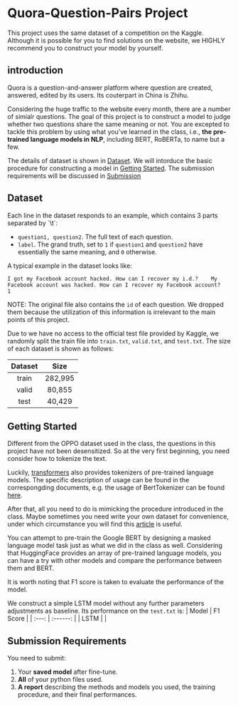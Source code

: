 # Quora-Question-Pairs Project
This project uses the same dataset of a competition on the Kaggle. Although it is possible for you to find solutions on the website, we HIGHLY recommend you to construct your model by yourself.

## introduction
Quora is a question-and-answer platform where question are created, answered, edited by its users. Its couterpart in China is Zhihu.

Considering the huge traffic to the website every month, there are a number of simialr questions. The goal of this project is to construct a model to judge whether two questions share the same meaning or not. You are excepted to tackle this problem by using what you've learned in the class, i.e., **the pre-trained language models in NLP**, including BERT, RoBERTa, to name but a few.

The details of dataset is shown in [Dataset](#dataset). We will intorduce the basic procedure for constructing a model in [Getting Started](#start). The submission requirements will be discussed in [Submission](#submission)

<h2 id='dataset'>Dataset</h2>
Each line in the dataset responds to an example, which contains 3 parts separated by `\t`:

-   `question1, question2`. The full text of each question.
-   `label`. The grand truth, set to `1` if `question1` and `question2` have essentially the same meaning, and `0` otherwise.

A typical example in the dataset looks like:
```
I got my Facebook account hacked. How can I recover my i.d.?    My Facebook account was hacked. How can I recover my Facebook account?    1
```

NOTE: The original file also contains the `id` of each question. We dropped them because the utilization of this information is irrelevant to the main points of this project.

Due to we have no access to the official test file provided by Kaggle, we randomly split the train file into `train.txt`, `valid.txt`, and `test.txt`. The size of each dataset is shown as follows:

| Dataset |  Size   |
| :-----: | :-----: |
|  train  | 282,995 |
|  valid  | 80,855  |
|  test   | 40,429  |


<h2 id='start'>Getting Started</h2>
Different from the OPPO dataset used in the class, the questions in this project have not been desensitized. So at the very first beginning, you need consider how to tokenize the text.

Luckily, [transformers](https://github.com/huggingface/transformers) also provides tokenizers of pre-trained language models. The specific description of usage can be found in the correspongding documents, e.g. the usage of BertTokenizer can be found [here](https://huggingface.co/transformers/model_doc/bert.html#berttokenizer).

After that, all you need to do is mimicking the procedure introduced in the class. Maybe sometimes you need write your own dataset for convenience, under which circumstance you will find this [article](https://huggingface.co/transformers/custom_datasets.html) is useful.

You can attempt to pre-train the Google BERT by designing a masked language model task just as what we did in the class as well. Considering that HuggingFace provides an array of pre-trained language models, you can have a try with other models and compare the performance between them and BERT. 

It is worth noting that F1 score is taken to evaluate the performance of the model.

We construct a simple LSTM model without any further parameters adjustments as baseline. Its performance on the `test.txt` is:
| Model | F1 Score |
| :---: | :------: |
| LSTM  |          |


<h2 id='submission'>Submission Requirements</h2>
You need to submit:

1.    Your **saved model** after fine-tune.
2.    **All** of your python files used.
3.    **A report** describing the methods and models you used, the training procedure, and their final performances.